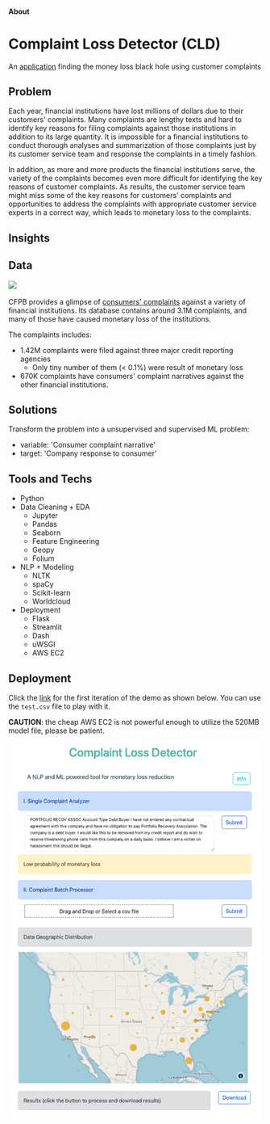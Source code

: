 #### About

# Complaint Loss Detector (CLD)

An [application](https://github.com/biomchen/complaint_loss_detector) finding the money loss black hole using customer complaints

## **Problem**

Each year, financial institutions have lost millions of dollars due to their customers' complaints. Many complaints are lengthy texts and hard to identify key reasons for filing complaints against those institutions in addition to its large quantity. It is impossible for a financial institutions to conduct thorough analyses and summarization of those complaints just by its customer service team and response the complaints in a timely fashion.

In addition, as more and more products the financial institutions serve, the variety of the complaints becomes even more difficult for identifying the key reasons of customer complaints. As results, the customer service team might miss some of the key reasons for customers' complaints and opportunities to address the complaints with appropriate customer service experts in a correct way, which leads to monetary loss to the complaints.

## **Insights**

## **Data**

![](https://www.consumerfinance.gov/static/img/logo_237x50.c7c2ba6c929f.png)

CFPB provides a glimpse of [consumers' complaints](https://www.consumerfinance.gov/data-research/consumer-complaints/#download-the-data) against a variety of financial institutions. Its database contains around 3.1M complaints, and many of those have caused monetary loss of the institutions.

The complaints includes:
* 1.42M complaints were filed against three major credit reporting agencies
    * Only tiny number of them (< 0.1%) were result of monetary loss
* 670K complaints have consumers' complaint narratives against the other financial institutions.

## **Solutions**
Transform the problem into a unsupervised and supervised ML problem:   

* variable: 'Consumer complaint narrative'
* target: 'Company response to consumer'   

## **Tools and Techs**

* Python
* Data Cleaning + EDA
    * Jupyter
    * Pandas
    * Seaborn
    * Feature Engineering
    * Geopy
    * Folium
* NLP + Modeling
    * NLTK
    * spaCy
    * Scikit-learn
    * Worldcloud
* Deployment
    * Flask
    * Streamlit
    * Dash
    * uWSGI
    * AWS EC2

## **Deployment**  
Click the [link](https://bit.ly/mld_dashboard) for the first iteration of the demo as shown below. You can use the `test.csv` file to play with it.  
   
**CAUTION**: the cheap AWS EC2 is not powerful enough to utilize the 520MB model file, please be patient.   

  <img src="image_02.png" width=500>
